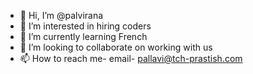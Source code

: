 - 👋 Hi, I’m @palvirana
- 👀 I’m interested in hiring coders 
- 🌱 I’m currently learning French
- 💞️ I’m looking to collaborate on working with us 
- 📫 How to reach me- email- pallavi@tch-prastish.com 

<!---
palvirana/palvirana is a ✨ special ✨ repository because its `README.md` (this file) appears on your GitHub profile.
You can click the Preview link to take a look at your changes.
--->
